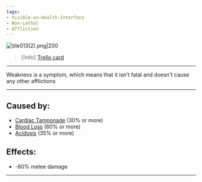 ```yaml
---
tags:
- Visible-on-Health-Interface
- Non-Lethal
- Affliction
---
```


![tile013(2).png\|200](/Symptoms/Weakness%20-%20Attachments/6718845db30472d958dd7a99.png)

> [!info] [Trello card](https://trello.com/c/rPuAPJja/17-weakness)

---

Weakness is a symptom, which means that it isn't fatal and doesn't cause any other afflictions

---

## Caused by:

- [Cardiac Tamponade](../Heart/Cardiac%20Tamponade.md) (30% or more)
- [Blood Loss](../Blood/Blood%20Loss.md) (60% or more)
- [Acidosis](../Blood/Acidosis.md) (35% or more)

## Effects:

- -80% melee damage

---

